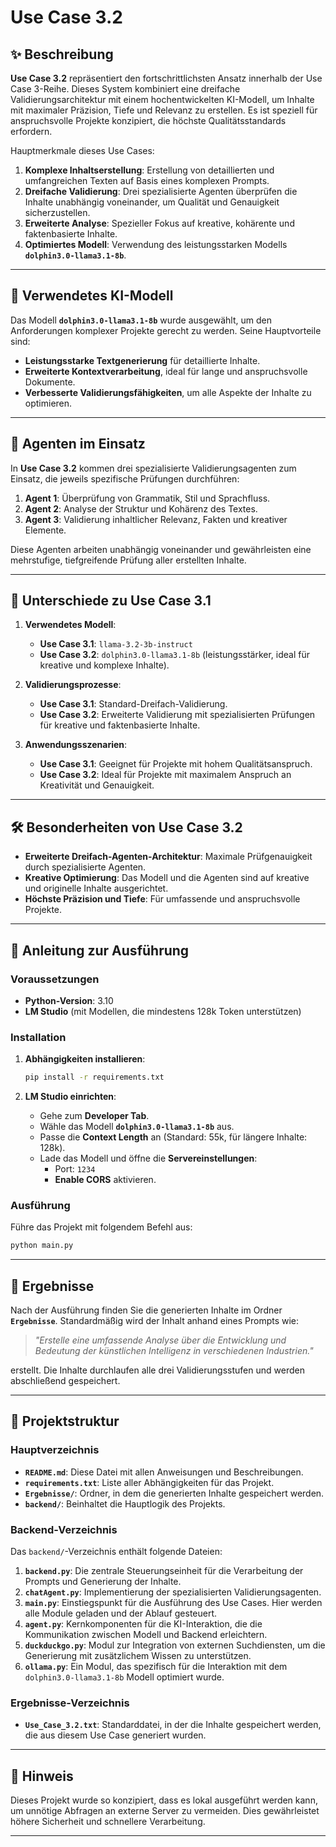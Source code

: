 # **Use Case 3.2**



## ✨ **Beschreibung**

**Use Case 3.2** repräsentiert den fortschrittlichsten Ansatz innerhalb der Use Case 3-Reihe. Dieses System kombiniert eine dreifache Validierungsarchitektur mit einem hochentwickelten KI-Modell, um Inhalte mit maximaler Präzision, Tiefe und Relevanz zu erstellen. Es ist speziell für anspruchsvolle Projekte konzipiert, die höchste Qualitätsstandards erfordern. 

Hauptmerkmale dieses Use Cases:

1. **Komplexe Inhaltserstellung**: Erstellung von detaillierten und umfangreichen Texten auf Basis eines komplexen Prompts.
2. **Dreifache Validierung**: Drei spezialisierte Agenten überprüfen die Inhalte unabhängig voneinander, um Qualität und Genauigkeit sicherzustellen.
3. **Erweiterte Analyse**: Spezieller Fokus auf kreative, kohärente und faktenbasierte Inhalte.
4. **Optimiertes Modell**: Verwendung des leistungsstarken Modells **`dolphin3.0-llama3.1-8b`**.

---

## 🧠 **Verwendetes KI-Modell**

Das Modell **`dolphin3.0-llama3.1-8b`** wurde ausgewählt, um den Anforderungen komplexer Projekte gerecht zu werden. Seine Hauptvorteile sind:

- **Leistungsstarke Textgenerierung** für detaillierte Inhalte.
- **Erweiterte Kontextverarbeitung**, ideal für lange und anspruchsvolle Dokumente.
- **Verbesserte Validierungsfähigkeiten**, um alle Aspekte der Inhalte zu optimieren.

---

## 🤖 **Agenten im Einsatz**

In **Use Case 3.2** kommen drei spezialisierte Validierungsagenten zum Einsatz, die jeweils spezifische Prüfungen durchführen:

1. **Agent 1**: Überprüfung von Grammatik, Stil und Sprachfluss.
2. **Agent 2**: Analyse der Struktur und Kohärenz des Textes.
3. **Agent 3**: Validierung inhaltlicher Relevanz, Fakten und kreativer Elemente.

Diese Agenten arbeiten unabhängig voneinander und gewährleisten eine mehrstufige, tiefgreifende Prüfung aller erstellten Inhalte.

---

## 🔄 **Unterschiede zu Use Case 3.1**

1. **Verwendetes Modell**:
   - **Use Case 3.1**: `llama-3.2-3b-instruct`
   - **Use Case 3.2**: `dolphin3.0-llama3.1-8b` (leistungsstärker, ideal für kreative und komplexe Inhalte).

2. **Validierungsprozesse**:
   - **Use Case 3.1**: Standard-Dreifach-Validierung.
   - **Use Case 3.2**: Erweiterte Validierung mit spezialisierten Prüfungen für kreative und faktenbasierte Inhalte.

3. **Anwendungsszenarien**:
   - **Use Case 3.1**: Geeignet für Projekte mit hohem Qualitätsanspruch.
   - **Use Case 3.2**: Ideal für Projekte mit maximalem Anspruch an Kreativität und Genauigkeit.

---

## 🛠 **Besonderheiten von Use Case 3.2**

- **Erweiterte Dreifach-Agenten-Architektur**: Maximale Prüfgenauigkeit durch spezialisierte Agenten.
- **Kreative Optimierung**: Das Modell und die Agenten sind auf kreative und originelle Inhalte ausgerichtet.
- **Höchste Präzision und Tiefe**: Für umfassende und anspruchsvolle Projekte.

---

## 🚀 **Anleitung zur Ausführung**

### **Voraussetzungen**

- **Python-Version**: 3.10
- **LM Studio** (mit Modellen, die mindestens 128k Token unterstützen)

### **Installation**

1. **Abhängigkeiten installieren**:

   ```bash
   pip install -r requirements.txt
   ```

2. **LM Studio einrichten**:
   - Gehe zum **Developer Tab**.
   - Wähle das Modell **`dolphin3.0-llama3.1-8b`** aus.
   - Passe die **Context Length** an (Standard: 55k, für längere Inhalte: 128k).
   - Lade das Modell und öffne die **Servereinstellungen**:
     - Port: `1234`
     - **Enable CORS** aktivieren.

### **Ausführung**

Führe das Projekt mit folgendem Befehl aus:

```bash
python main.py
```

---

## 🌟 **Ergebnisse**

Nach der Ausführung finden Sie die generierten Inhalte im Ordner **`Ergebnisse`**. Standardmäßig wird der Inhalt anhand eines Prompts wie:

> *"Erstelle eine umfassende Analyse über die Entwicklung und Bedeutung der künstlichen Intelligenz in verschiedenen Industrien."*

erstellt. Die Inhalte durchlaufen alle drei Validierungsstufen und werden abschließend gespeichert.

---

## 📂 **Projektstruktur**

### **Hauptverzeichnis**

- **`README.md`**: Diese Datei mit allen Anweisungen und Beschreibungen.
- **`requirements.txt`**: Liste aller Abhängigkeiten für das Projekt.
- **`Ergebnisse/`**: Ordner, in dem die generierten Inhalte gespeichert werden.
- **`backend/`**: Beinhaltet die Hauptlogik des Projekts.

### **Backend-Verzeichnis**

Das `backend/`-Verzeichnis enthält folgende Dateien:

1. **`backend.py`**: Die zentrale Steuerungseinheit für die Verarbeitung der Prompts und Generierung der Inhalte.
2. **`chatAgent.py`**: Implementierung der spezialisierten Validierungsagenten.
3. **`main.py`**: Einstiegspunkt für die Ausführung des Use Cases. Hier werden alle Module geladen und der Ablauf gesteuert.
4. **`agent.py`**: Kernkomponenten für die KI-Interaktion, die die Kommunikation zwischen Modell und Backend erleichtern.
5. **`duckduckgo.py`**: Modul zur Integration von externen Suchdiensten, um die Generierung mit zusätzlichem Wissen zu unterstützen.
6. **`ollama.py`**: Ein Modul, das spezifisch für die Interaktion mit dem `dolphin3.0-llama3.1-8b` Modell optimiert wurde.

### **Ergebnisse-Verzeichnis**

- **`Use_Case_3.2.txt`**: Standarddatei, in der die Inhalte gespeichert werden, die aus diesem Use Case generiert wurden.

---

## 📝 **Hinweis**

Dieses Projekt wurde so konzipiert, dass es lokal ausgeführt werden kann, um unnötige Abfragen an externe Server zu vermeiden. Dies gewährleistet höhere Sicherheit und schnellere Verarbeitung.

---
